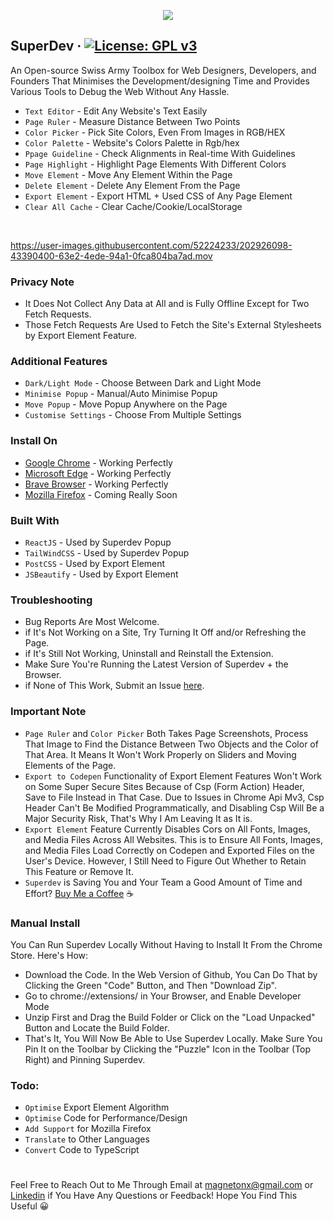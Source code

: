 <p align="center">
  <img src="https://github.com/twoabd/superdev/blob/main/screenshots/github/1.png">
</p>

## SuperDev &middot; [![License: GPL v3](https://img.shields.io/badge/License-GPLv3-blue.svg)](https://www.gnu.org/licenses/gpl-3.0)

An Open-source Swiss Army Toolbox for Web Designers, Developers, and Founders That Minimises the Development/designing Time and Provides Various Tools to Debug the Web Without Any Hassle.

* ```Text Editor``` - Edit Any Website's Text Easily
* ```Page Ruler``` - Measure Distance Between Two Points
* ```Color Picker``` - Pick Site Colors, Even From Images in RGB/HEX
* ```Color Palette``` - Website's Colors Palette in Rgb/hex
* ```Ppage Guideline``` - Check Alignments in Real-time With Guidelines
* ```Page Highlight``` - Highlight Page Elements With Different Colors
* ```Move Element``` - Move Any Element Within the Page
* ```Delete Element``` - Delete Any Element From the Page
* ```Export Element``` - Export HTML + Used CSS of Any Page Element
* ```Clear All Cache``` - Clear Cache/Cookie/LocalStorage
<br>

https://user-images.githubusercontent.com/52224233/202926098-43390400-63e2-4ede-94a1-0fca804ba7ad.mov

### Privacy Note
* It Does Not Collect Any Data at All and is Fully Offline Except for Two Fetch Requests.
* Those Fetch Requests Are Used to Fetch the Site's External Stylesheets by Export Element Feature.

### Additional Features
* ```Dark/Light Mode``` - Choose Between Dark and Light Mode
* ```Minimise Popup``` - Manual/Auto Minimise Popup
* ```Move Popup``` - Move Popup Anywhere on the Page
* ```Customise Settings``` - Choose From Multiple Settings

### Install On
* [Google Chrome](https://chrome.google.com/webstore/detail/superdev/jlkikimlceonbmfjieipbonnglnlchhl) - Working Perfectly
* [Microsoft Edge](https://chrome.google.com/webstore/detail/superdev/jlkikimlceonbmfjieipbonnglnlchhl) - Working Perfectly
* [Brave Browser](https://chrome.google.com/webstore/detail/superdev/jlkikimlceonbmfjieipbonnglnlchhl) - Working Perfectly
* [Mozilla Firefox]() - Coming Really Soon<br>

### Built With
* ```ReactJS``` - Used by Superdev Popup
* ```TailWindCSS``` - Used by Superdev Popup
* ```PostCSS``` - Used by Export Element
* ```JSBeautify``` - Used by Export Element

### Troubleshooting
* Bug Reports Are Most Welcome.
* if It's Not Working on a Site, Try Turning It Off and/or Refreshing the Page.
* if It's Still Not Working, Uninstall and Reinstall the Extension.
* Make Sure You're Running the Latest Version of Superdev + the Browser.
* if None of This Work, Submit an Issue [here](Https://github.com/twoabd/superdev/issues/new).

### Important Note
* ```Page Ruler``` and ```Color Picker``` Both Takes Page Screenshots, Process That Image to Find the Distance Between Two Objects and the Color of That Area. It Means It Won't Work Properly on Sliders and Moving Elements of the Page.
* ```Export to Codepen``` Functionality of Export Element Features Won't Work on Some Super Secure Sites Because of Csp (Form Action) Header, Save to File Instead in That Case. Due to Issues in Chrome Api Mv3, Csp Header Can't Be Modified Programmatically, and Disabling Csp Will Be a Major Security Risk, That's Why I Am Leaving It as It is.
* ```Export Element``` Feature Currently Disables Cors on All Fonts, Images, and Media Files Across All Websites. This is to Ensure All Fonts, Images, and Media Files Load Correctly on Codepen and Exported Files on the User's Device. However, I Still Need to Figure Out Whether to Retain This Feature or Remove It.
* ```Superdev``` is Saving You and Your Team a Good Amount of Time and Effort? [Buy Me a Coffee](Https://www.buymeacoffee.com/abdollah) ☕

### Manual Install
You Can Run Superdev Locally Without Having to Install It From the Chrome Store. Here's How:

* Download the Code. In the Web Version of Github, You Can Do That by Clicking the Green "Code" Button, and Then "Download Zip".
* Go to chrome://extensions/ in Your Browser, and Enable Developer Mode
* Unzip First and Drag the Build Folder or Click on the "Load Unpacked" Button and Locate the Build Folder.
* That's It, You Will Now Be Able to Use Superdev Locally. Make Sure You Pin It on the Toolbar by Clicking the "Puzzle" Icon in the Toolbar (Top Right) and Pinning Superdev.

### Todo:
* ```Optimise``` Export Element Algorithm
* ```Optimise``` Code for Performance/Design
* ```Add Support``` for Mozilla Firefox
* ```Translate``` to Other Languages
* ```Convert``` Code to TypeScript

#
Feel Free to Reach Out to Me Through Email at magnetonx@gmail.com or [Linkedin](https://www.linkedin.com/in/abdullahchoudhary/) if You Have Any Questions or Feedback! Hope You Find This Useful 😀
